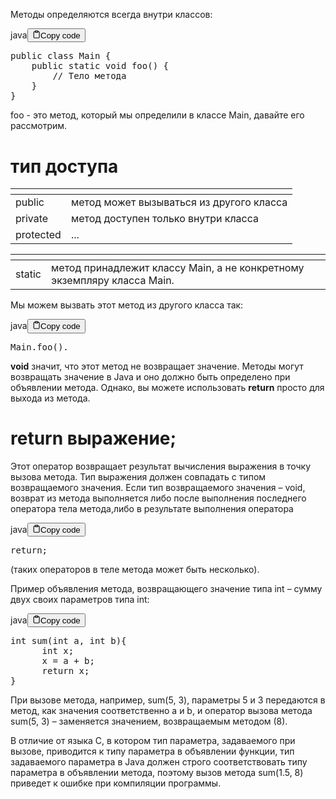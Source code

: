 <p>Методы определяются всегда внутри классов:</p>
<div class="code-element"><div class="lang-line"><text>java</text><button class="copy-button" id="code756b" onclick="copyCode(code756, code756b)"><svg stroke="currentColor" fill="none" stroke-width="2" viewBox="0 0 24 24" stroke-linecap="round" stroke-linejoin="round" class="h-4 w-4" height="1em" width="1em" xmlns="http://www.w3.org/2000/svg"><path d="M16 4h2a2 2 0 0 1 2 2v14a2 2 0 0 1-2 2H6a2 2 0 0 1-2-2V6a2 2 0 0 1 2-2h2"></path><rect x="8" y="2" width="8" height="4" rx="1" ry="1"></rect></svg><text>Copy code</text></button></div><div class="code" id="code756"><div class="highlight"><pre><span></span><span class="kd">public</span><span class="w"> </span><span class="kd">class</span> <span class="nc">Main</span><span class="w"> </span><span class="p">{</span>
<span class="w">    </span><span class="kd">public</span><span class="w"> </span><span class="kd">static</span><span class="w"> </span><span class="kt">void</span><span class="w"> </span><span class="nf">foo</span><span class="p">()</span><span class="w"> </span><span class="p">{</span>
<span class="w">        </span><span class="c1">// Тело метода</span>
<span class="w">    </span><span class="p">}</span>
<span class="p">}</span>
</pre></div></div></div>

<p>foo -  это метод, который мы определили в классе Main, давайте его рассмотрим.</p>
<h1>тип доступа</h1>
<table>
<thead>
<tr>
<th></th>
<th></th>
</tr>
</thead>
<tbody>
<tr>
<td>public</td>
<td>метод может вызываться из другого класса</td>
</tr>
<tr>
<td>private</td>
<td>метод доступен только внутри класса</td>
</tr>
<tr>
<td>protected</td>
<td>...</td>
</tr>
</tbody>
</table>
<table>
<thead>
<tr>
<th></th>
<th></th>
</tr>
</thead>
<tbody>
<tr>
<td>static</td>
<td>метод принадлежит классу Main, а не конкретному экземпляру класса Main.</td>
</tr>
</tbody>
</table>
<p>Мы можем вызвать этот метод из другого класса так:</p>
<div class="code-element"><div class="lang-line"><text>java</text><button class="copy-button" id="code757b" onclick="copyCode(code757, code757b)"><svg stroke="currentColor" fill="none" stroke-width="2" viewBox="0 0 24 24" stroke-linecap="round" stroke-linejoin="round" class="h-4 w-4" height="1em" width="1em" xmlns="http://www.w3.org/2000/svg"><path d="M16 4h2a2 2 0 0 1 2 2v14a2 2 0 0 1-2 2H6a2 2 0 0 1-2-2V6a2 2 0 0 1 2-2h2"></path><rect x="8" y="2" width="8" height="4" rx="1" ry="1"></rect></svg><text>Copy code</text></button></div><div class="code" id="code757"><div class="highlight"><pre><span></span><span class="n">Main</span><span class="p">.</span><span class="na">foo</span><span class="p">().</span>
</pre></div></div></div>

<p><b>void</b> значит, что этот метод не возвращает значение.
Методы могут возвращать значение в Java и оно должно быть определено при объявлении метода.
Однако, вы можете использовать <b>return</b> просто для выхода из метода.</p>
<h1>return выражение;</h1>
<p>Этот оператор возвращает результат вычисления выражения в точку вызова метода.
Тип выражения должен совпадать с типом возвращаемого значения.
Если тип возвращаемого значения – void, возврат из метода выполняется
либо после выполнения последнего оператора тела метода,либо в результате выполнения оператора</p>
<div class="code-element"><div class="lang-line"><text>java</text><button class="copy-button" id="code758b" onclick="copyCode(code758, code758b)"><svg stroke="currentColor" fill="none" stroke-width="2" viewBox="0 0 24 24" stroke-linecap="round" stroke-linejoin="round" class="h-4 w-4" height="1em" width="1em" xmlns="http://www.w3.org/2000/svg"><path d="M16 4h2a2 2 0 0 1 2 2v14a2 2 0 0 1-2 2H6a2 2 0 0 1-2-2V6a2 2 0 0 1 2-2h2"></path><rect x="8" y="2" width="8" height="4" rx="1" ry="1"></rect></svg><text>Copy code</text></button></div><div class="code" id="code758"><div class="highlight"><pre><span></span><span class="k">return</span><span class="p">;</span>
</pre></div></div></div>

<p>(таких операторов в теле метода может быть несколько).</p>
<p>Пример объявления метода, возвращающего значение типа int – сумму двух своих параметров типа int:</p>
<div class="code-element"><div class="lang-line"><text>java</text><button class="copy-button" id="code759b" onclick="copyCode(code759, code759b)"><svg stroke="currentColor" fill="none" stroke-width="2" viewBox="0 0 24 24" stroke-linecap="round" stroke-linejoin="round" class="h-4 w-4" height="1em" width="1em" xmlns="http://www.w3.org/2000/svg"><path d="M16 4h2a2 2 0 0 1 2 2v14a2 2 0 0 1-2 2H6a2 2 0 0 1-2-2V6a2 2 0 0 1 2-2h2"></path><rect x="8" y="2" width="8" height="4" rx="1" ry="1"></rect></svg><text>Copy code</text></button></div><div class="code" id="code759"><div class="highlight"><pre><span></span><span class="kt">int</span><span class="w"> </span><span class="nf">sum</span><span class="p">(</span><span class="kt">int</span><span class="w"> </span><span class="n">a</span><span class="p">,</span><span class="w"> </span><span class="kt">int</span><span class="w"> </span><span class="n">b</span><span class="p">){</span>
<span class="w">      </span><span class="kt">int</span><span class="w"> </span><span class="n">x</span><span class="p">;</span>
<span class="w">      </span><span class="n">x</span><span class="w"> </span><span class="o">=</span><span class="w"> </span><span class="n">a</span><span class="w"> </span><span class="o">+</span><span class="w"> </span><span class="n">b</span><span class="p">;</span>
<span class="w">      </span><span class="k">return</span><span class="w"> </span><span class="n">x</span><span class="p">;</span>
<span class="p">}</span>
</pre></div></div></div>

<p>При вызове метода, например, sum(5, 3), параметры 5 и 3 передаются в метод, как значения соответственно a и b,
и оператор вызова метода sum(5, 3) – заменяется значением, возвращаемым методом (8).</p>
<p>В отличие от языка C, в котором тип параметра, задаваемого при вызове, приводится к типу параметра в объявлении функции,
тип задаваемого параметра в Java должен строго соответствовать типу параметра в объявлении метода,
поэтому вызов метода sum(1.5, 8) приведет к ошибке при компиляции программы.</p>